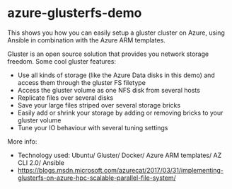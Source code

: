 # azure-glusterfs-demo

This shows you how you can easily setup a gluster cluster on Azure, using Ansible in combination with the Azure ARM templates.

Gluster is an open source solution that provides you network storage freedom. Some cool gluster features:
- Use all kinds of storage (like the Azure Data disks in this demo) and access them through the gluster FS filetype
- Access the gluster volume as one NFS disk from several hosts
- Replicate files over several disks
- Save your large files striped over several storage bricks
- Easily add or shrink your storage by adding or removing bricks to your gluster volume
- Tune your IO behaviour with several tuning settings

More info:
- Technology used: Ubuntu/ Gluster/ Docker/ Azure ARM templates/ AZ CLI 2.0/ Ansible
- https://blogs.msdn.microsoft.com/azurecat/2017/03/31/implementing-glusterfs-on-azure-hpc-scalable-parallel-file-system/
